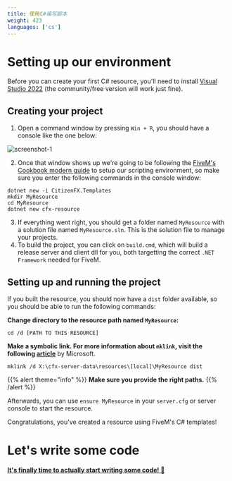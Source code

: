 ```yaml
---
title: 使用C#编写脚本
weight: 423
languages: ['cs']
---
```



# Setting up our environment
Before you can create your first C# resource, you'll need to install [Visual Studio 2022](https://visualstudio.microsoft.com/downloads/) (the community/free version will work just fine).


## Creating your project
1. Open a command window by pressing `Win + R`, you should have a console like the one below:

![screenshot-1](/csharp-tut-1.png)

2. Once that window shows up we're going to be following the [FiveM's Cookbook modern guide](https://cookbook.fivem.net/2020/02/24/try-the-new-citizenfx-c-templates-for-fivem/) to setup our scripting environment, so make sure you enter the following commands in the console window:

```
dotnet new -i CitizenFX.Templates
mkdir MyResource
cd MyResource
dotnet new cfx-resource
```

3. If everything went right, you should get a folder named `MyResource` with a solution file named `MyResource.sln`. This is the solution file to manage your projects.
4. To build the project, you can click on `build.cmd`, which will build a release server and client dll for you, both targetting the correct `.NET Framework` needed for FiveM.

## Setting up and running the project
If you built the resource, you should now have a `dist` folder available, so you should be able to run the following commands:

**Change directory to the resource path named `MyResource`:**
```dos
cd /d [PATH TO THIS RESOURCE]
```

**Make a symbolic link. For more information about `mklink`, visit the following [article](https://docs.microsoft.com/en-us/windows-server/administration/windows-commands/mklink)** by Microsoft.

```
mklink /d X:\cfx-server-data\resources\[local]\MyResource dist
```

{{% alert theme="info" %}}
**Make sure you provide the right paths.**
{{% /alert %}}

Afterwards, you can use `ensure MyResource` in your `server.cfg` or server console to start the resource.

Congratulations, you've created a resource using FiveM's C# templates!

# Let's write some code
**[It's finally time to actually start writing some code! 🎉](/docs/scripting-manual/introduction/creating-your-first-script-csharp)**
